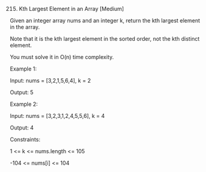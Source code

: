 215. Kth Largest Element in an Array
[Medium]

Given an integer array nums and an integer k, return the kth largest element in the array.

Note that it is the kth largest element in the sorted order, not the kth distinct element.

You must solve it in O(n) time complexity.

Example 1:

Input: nums = [3,2,1,5,6,4], k = 2

Output: 5

Example 2:

Input: nums = [3,2,3,1,2,4,5,5,6], k = 4

Output: 4

Constraints:

1 <= k <= nums.length <= 105

-104 <= nums[i] <= 104